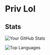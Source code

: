 # Priv Lol

## Stats
![Your GitHub Stats](https://github-readme-stats.vercel.app/api?username=privlol&show_icons=true&theme=radical)

![Top Languages](https://github-readme-stats.vercel.app/api/top-langs/?username=privlol&layout=compact&theme=radical)